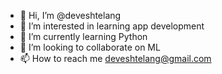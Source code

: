 - 👋 Hi, I’m @deveshtelang
- 👀 I’m interested in learning app development
- 🌱 I’m currently learning Python
- 💞️ I’m looking to collaborate on ML
- 📫 How to reach me deveshtelang@gmail.com

<!---
deveshtelang/deveshtelang is a ✨ special ✨ repository because its `README.md` (this file) appears on your GitHub profile.
You can click the Preview link to take a look at your changes.
--->
